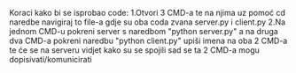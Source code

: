 Koraci kako bi se isprobao code:
1.Otvori 3 CMD-a te na njima uz pomoć cd naredbe navigiraj to file-a gdje su oba coda zvana server.py i client.py
2.Na jednom CMD-u pokreni server s naredbom "python server.py" a na druga dva CMD-a pokreni naredbu "python client.py" upiši imena na oba 2 CMD-a te će se na serveru vidjet kako su se spojili sad se ta 2 CMD-a mogu dopisivati/komunicirati
